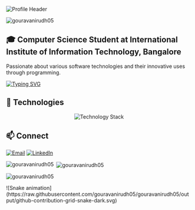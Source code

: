 
![Profile Header](https://capsule-render.vercel.app/api?type=waving&height=300&color=gradient&text=Hi%20,%20I%20am%20Gourav%20Anirudh&textBg=false&descAlign=24&descAlignY=91)

<p align="left"> <img src="https://komarev.com/ghpvc/?username=gouravanirudh05&label=Profile%20views&color=0e75b6&style=flat" alt="gouravanirudh05" /> </p>

## 🎓 Computer Science Student at International Institute of Information Technology, Bangalore

Passionate about various software technologies and their innovative uses through programming.

[![Typing SVG](https://readme-typing-svg.herokuapp.com?font=Consolas&size=30&pause=1250&color=207194&width=435&lines=Competitive+Programmer;MachineLearning+Enthusiast;Web+developer)](https://git.io/typing-svg)

## 🚀 Technologies
<p align="center">
  <img src="https://skillicons.dev/icons?i=python,cpp,c,java,javascript,django,flask,react,express,nodejs,mongodb,css,git" alt="Technology Stack"/>
</p>

## 📫 Connect
[![Email](https://img.shields.io/badge/Email-D14836?style=for-the-badge&logo=gmail&logoColor=white)](mailto:GouravAnirudh.BJ@iiitb.ac.in)
[![LinkedIn](https://img.shields.io/badge/LinkedIn-0077B5?style=for-the-badge&logo=linkedin&logoColor=white)](www.linkedin.com/in/gouravanirudh)

<p><img align="left" src="https://github-readme-stats.vercel.app/api/top-langs?username=gouravanirudh05&show_icons=true&locale=en&layout=compact" alt="gouravanirudh05" /></p>

<p>&nbsp;<img align="center" src="https://github-readme-stats.vercel.app/api?username=gouravanirudh05&show_icons=true&locale=en" alt="gouravanirudh05" /></p>

<p><img align="center" src="https://github-readme-streak-stats.herokuapp.com/?user=gouravanirudh05&" alt="gouravanirudh05" /></p>
![Snake animation](https://raw.githubusercontent.com/gouravanirudh05/gouravanirudh05/output/github-contribution-grid-snake-dark.svg)

